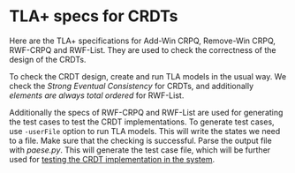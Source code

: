 # TLA+ specs for CRDTs

Here are the TLA+ specifications for Add-Win CRPQ, Remove-Win CRPQ, RWF-CRPQ and RWF-List. They are used to check the correctness of the design of the CRDTs.

To check the CRDT design, create and run TLA models in the usual way. We check the *Strong Eventual Consistency* for CRDTs, and additionally *elements are always total ordered* for RWF-List.

Additionally the specs of RWF-CRPQ and RWF-List are used for generating the test cases to test the CRDT implementations.
To generate test cases, use ```-userFile``` option to run TLA models. This will write the states we need to a file. Make sure that the checking is successful. Parse the output file with *paese.py*. This will generate the test case file, which will be further used for [testing the CRDT implementation in the system](../).
